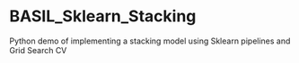 # BASIL_Sklearn_Stacking
Python demo of implementing a stacking model using Sklearn pipelines and Grid Search CV
